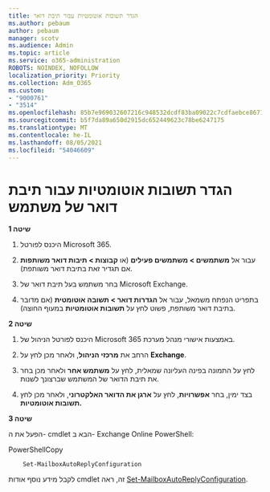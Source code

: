 ```yaml
---
title: הגדר תשובות אוטומטיות עבור תיבת דואר
ms.author: pebaum
author: pebaum
manager: scotv
ms.audience: Admin
ms.topic: article
ms.service: o365-administration
ROBOTS: NOINDEX, NOFOLLOW
localization_priority: Priority
ms.collection: Adm_O365
ms.custom:
- "9000761"
- "3514"
ms.openlocfilehash: 85b7e969032607216c948532dcdf83ba09022c7cdfaebce8671c6d2e8fef183d
ms.sourcegitcommit: b5f7da89a650d2915dc652449623c78be6247175
ms.translationtype: MT
ms.contentlocale: he-IL
ms.lasthandoff: 08/05/2021
ms.locfileid: "54046609"
---
```

# <a name="set-auto-replies-for-a-users-mailbox"></a>הגדר תשובות אוטומטיות עבור תיבת דואר של משתמש

**שיטה 1**

1. היכנס לפורטל Microsoft 365.

2. עבור אל **משתמשים > משתמשים פעילים** (או **קבוצות > תיבות דואר משותפות** אם תגדיר זאת בתיבת דואר משותפת).

3. בחר משתמש בעל תיבת דואר של Microsoft Exchange.

4. בתפריט הנפתח משמאל, עבור אל **הגדרות דואר > תשובה אוטומטית** (אם מדובר בתיבת דואר משותפת, פשוט לחץ על **תשובות אוטומטיות** במעוף החוצה).

**שיטה 2**

1. היכנס לפורטל הניהול של Microsoft 365 באמצעות אישורי מנהל מערכת.

2. הרחב את **מרכזי הניהול**, ולאחר מכן לחץ על **Exchange**.

3. לחץ על התמונה בפינה העליונה שמאלית, לחץ על **משתמש אחר** ולאחר מכן בחר את תיבת הדואר של המשתמש שברצונך לשנות.

4. בצד ימין, בחר **אפשרויות**, לחץ על **ארגן את הדואר האלקטרוני**, ולאחר מכן לחץ **תשובות אוטומטיות.**

**שיטה 3**

הפעל את ה- cmdlet הבא ב- Exchange Online PowerShell:

PowerShellCopy

```
    Set-MailboxAutoReplyConfiguration
```

לקבל מידע נוסף אודות cmdlet זה, ראה [Set-MailboxAutoReplyConfiguration](https://docs.microsoft.com/powershell/module/exchange/mailboxes/set-mailboxautoreplyconfiguration).
